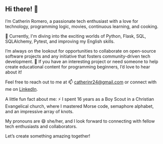 ## Hi there! 👋

I’m Catherin Romero, a passionate tech enthusiast with a love for technology, programming logic, movies, continuous learning, and cooking.    

🌱 Currently, I'm diving into the exciting worlds of Python, Flask, SQL, SQLAlchemy, Pytest, and improving my English skills.

I’m always on the lookout for opportunities to collaborate on open-source software projects and any initiative that fosters community-driven tech development. 💞️ If you have an interesting project or need someone to help create educational content for programming beginners, I’d love to hear about it!

Feel free to reach out to me at 📫 [catherinr24@gmail.com](mailto:catherinr24@gmail.com) or connect with me on [LinkedIn](https://www.linkedin.com/in/catherin-romero-web-developer).

A little fun fact about me: ⚡ I spent 16 years as a Boy Scout in a Christian Evangelical church, where I mastered Morse code, semaphore alphabet, and an impressive array of knots.   

My pronouns are 😄 she/her, and I look forward to connecting with fellow tech enthusiasts and collaborators.

Let’s create something amazing together!

